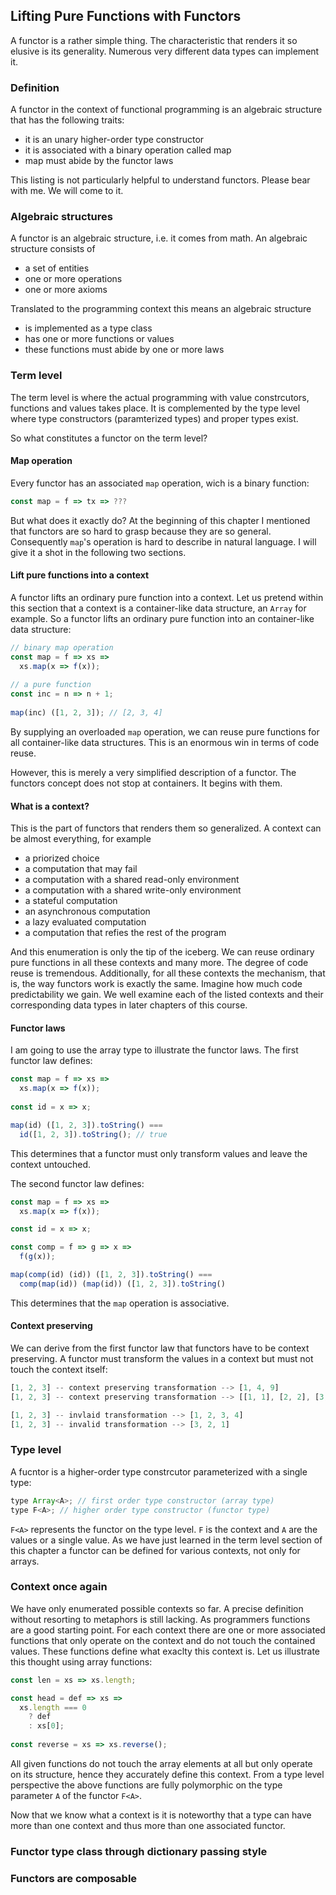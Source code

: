 ## Lifting Pure Functions with Functors

A functor is a rather simple thing. The characteristic that renders it so elusive is its generality. Numerous very different data types can implement it.

### Definition

A functor in the context of functional programming is an algebraic structure that has the following traits:

* it is an unary higher-order type constructor
* it is associated with a binary operation called map
* map must abide by the functor laws

This listing is not particularly helpful to understand functors. Please bear with me. We will come to it.

### Algebraic structures

A functor is an algebraic structure, i.e. it comes from math. An algebraic structure consists of

* a set of entities
* one or more operations
* one or more axioms

Translated to the programming context this means an algebraic structure

* is implemented as a type class
* has one or more functions or values
* these functions must abide by one or more laws

### Term level

The term level is where the actual programming with value constrcutors, functions and values takes place. It is complemented by the type level where type constructors (paramterized types) and proper types exist.

So what constitutes a functor on the term level?

#### Map operation

Every functor has an associated `map` operation, wich is a binary function:

```javascript
const map = f => tx => ???
```

But what does it exactly do? At the beginning of this chapter I mentioned that functors are so hard to grasp because they are so general. Consequently `map`'s operation is hard to describe in natural language. I will give it a shot in the following two sections.

#### Lift pure functions into a context

A functor lifts an ordinary pure function into a context. Let us pretend within this section that a context is a container-like data structure, an `Array` for example. So a functor lifts an ordinary pure function into an container-like data structure:

```javascript
// binary map operation
const map = f => xs =>
  xs.map(x => f(x));
  
// a pure function
const inc = n => n + 1;
  
map(inc) ([1, 2, 3]); // [2, 3, 4]
```
By supplying an overloaded `map` operation, we can reuse pure functions for all container-like data structures. This is an enormous win in terms of code reuse.

However, this is merely a very simplified description of a functor. The functors concept does not stop at containers. It begins with them.

#### What is a context?

This is the part of functors that renders them so generalized. A context can be almost everything, for example

* a priorized choice
* a computation that may fail
* a computation with a shared read-only environment
* a computation with a shared write-only environment
* a stateful computation
* an asynchronous computation
* a lazy evaluated computation
* a computation that refies the rest of the program

And this enumeration is only the tip of the iceberg. We can reuse ordinary pure functions in all these contexts and many more. The degree of code reuse is tremendous. Additionally, for all these contexts the mechanism, that is, the way functors work is exactly the same. Imagine how much code predictability we gain. We well examine each of the listed contexts and their corresponding data types in later chapters of this course.

#### Functor laws

I am going to use the array type to illustrate the functor laws. The first functor law defines:

```javascript
const map = f => xs =>
  xs.map(x => f(x));
  
const id = x => x;

map(id) ([1, 2, 3]).toString() ===
  id([1, 2, 3]).toString(); // true
```
This determines that a functor must only transform values and leave the context untouched.

The second functor law defines:

```javascript
const map = f => xs =>
  xs.map(x => f(x));

const id = x => x;

const comp = f => g => x =>
  f(g(x));

map(comp(id) (id)) ([1, 2, 3]).toString() ===
  comp(map(id)) (map(id)) ([1, 2, 3]).toString()
```
This determines that the `map` operation is associative.

#### Context preserving

We can derive from the first functor law that functors have to be context preserving. A functor must transform the values in a context but must not touch the context itself:

```javascript
[1, 2, 3] -- context preserving transformation --> [1, 4, 9]
[1, 2, 3] -- context preserving transformation --> [[1, 1], [2, 2], [3, 3]]

[1, 2, 3] -- invlaid transformation --> [1, 2, 3, 4]
[1, 2, 3] -- invalid transformation --> [3, 2, 1]
```
### Type level

A fucntor is a higher-order type constrcutor parameterized with a single type:

```javascript
type Array<A>; // first order type constructor (array type)
type F<A>; // higher order type constructor (functor type)
```
`F<A>` represents the functor on the type level. `F` is the context and `A` are the values or a single value. As we have just learned in the term level section of this chapter a functor can be defined for various contexts, not only for arrays.

### Context once again

We have only enumerated possible contexts so far. A precise definition without resorting to metaphors is still lacking. As programmers functions are a good starting point. For each context there are one or more associated functions that only operate on the context and do not touch the contained values. These functions define what exaclty this context is. Let us illustrate this thought using array functions:

```javascript
const len = xs => xs.length;

const head = def => xs =>
  xs.length === 0
    ? def
    : xs[0];
    
const reverse = xs => xs.reverse();
```
All given functions do not touch the array elements at all but only operate on its structure, hence they accurately define this context. From a type level perspective the above functions are fully polymorphic on the type parameter `A` of the functor `F<A>`.

Now that we know what a context is it is noteworthy that a type can have more than one context and thus more than one associated functor.

### Functor type class through dictionary passing style

### Functors are composable
